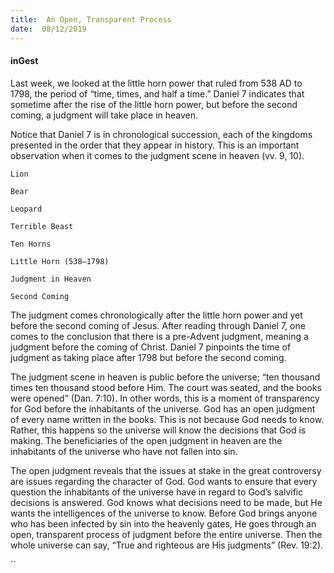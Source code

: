 ```yaml
---
title:  An Open, Transparent Process
date:  08/12/2019
---
```


#### inGest

Last week, we looked at the little horn power that ruled from 538 AD to 1798, the period of “time, times, and half a time.” Daniel 7 indicates that sometime after the rise of the little horn power, but before the second coming, a judgment will take place in heaven.

Notice that Daniel 7 is in chronological succession, each of the kingdoms presented in the order that they appear in history. This is an important observation when it comes to the judgment scene in heaven (vv. 9, 10).

`Lion`

`Bear`

`Leopard`

`Terrible Beast`

`Ten Horns`

`Little Horn (538–1798)`

`Judgment in Heaven`

`Second Coming`

The judgment comes chronologically after the little horn power and yet before the second coming of Jesus. After reading through Daniel 7, one comes to the conclusion that there is a pre-Advent judgment, meaning a judgment before the coming of Christ. Daniel 7 pinpoints the time of judgment as taking place after 1798 but before the second coming.

The judgment scene in heaven is public before the universe; “ten thousand times ten thousand stood before Him. The court was seated, and the books were opened” (Dan. 7:10). In other words, this is a moment of transparency for God before the inhabitants of the universe. God has an open judgment of every name written in the books. This is not because God needs to know. Rather, this happens so the universe will know the decisions that God is making. The beneficiaries of the open judgment in heaven are the inhabitants of the universe who have not fallen into sin.

The open judgment reveals that the issues at stake in the great controversy are issues regarding the character of God. God wants to ensure that every question the inhabitants of the universe have in regard to God’s salvific decisions is answered. God knows what decisions need to be made, but He wants the intelligences of the universe to know. Before God brings anyone who has been infected by sin into the heavenly gates, He goes through an open, transparent process of judgment before the entire universe. Then the whole universe can say, “True and righteous are His judgments” (Rev. 19:2).

``